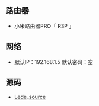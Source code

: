 ## 路由器

- 小米路由器PRO「 R3P 」



## 网络

- 默认IP：192.168.1.5 默认密码：空



## 源码

- [Lede_source](https://github.com/coolsnowwolf/lede)
